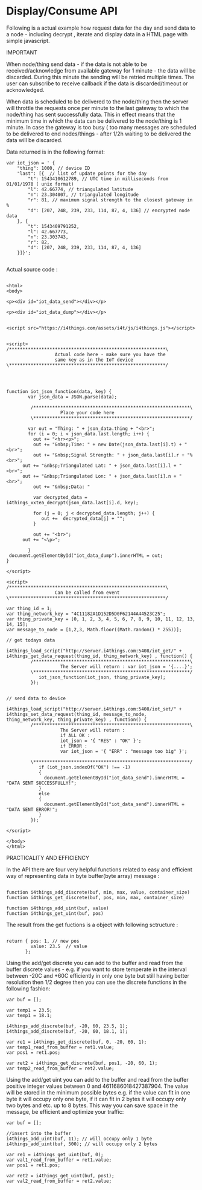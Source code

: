 # Display/Consume API

Following is a actual example how request data for the day and send data to a node - including  decrypt , iterate and display data in a HTML page with simple javascript.
 
IMPORTANT
 
When node/thing send data - if the data is not able to be received/acknowledge from available gateway for 1 minute - the data will be discarded. During this minute the sending  will be retried multiple times. The user can subscribe to receive callback if the data is discarded/timeout or  acknowledged.
 
When data is scheduled to be delivered to the node/thing then the server will throttle the requests once per minute to the last gateway to which the node/thing has sent successfully data.  This in effect means that the minimum time in which the data can be delivered to the node/thing is 1 minute.  In case the gateway is too busy ( too many messages are scheduled to be delivered to end nodes/things - after 1/2h waiting to be delivered the data will be discarded.
 
Data returned is in the following format:
```
var iot_json = ' {
    "thing": 1000, // device ID
    "last": [{  // list of update points for the day
        "t": 1543410612789, // UTC time in milliseconds from 01/01/1970 ( unix format)
        "l": 42.66774, // triangulated latitude 
        "n": 23.304007, // triangulated longitude
        "r": 81, // maximum signal strength to the closest gateway in %
        "d": [207, 248, 239, 233, 114, 87, 4, 136] // encrypted node data 
    }, {
        "t": 1543409791252,
        "l": 42.667773,
        "n": 23.303743,
        "r": 82,
        "d": [207, 248, 239, 233, 114, 87, 4, 136]
    }]}';
    
```

Actual source code :

```

<html>
<body>

<p><div id="iot_data_send"></div></p>

<p><div id="iot_data_dump"></div></p>


<script src="https://i4things.com/assets/i4t/js/i4things.js"></script>


<script>	
/**********************************************************\
				  Actual code here - make sure you have the 
				  same key as in the IoT device
\**********************************************************/



	
function iot_json_function(data, key) {
        var json_data = JSON.parse(data);
		
		 /**********************************************************\
					Place your code here
         \**********************************************************/
		
        var out = "Thing: " + json_data.thing + "<br>";
        for (i = 0; i < json_data.last.length; i++) {
		  out += "<hr><p>";
          out += "&nbsp;Time: " + new Date(json_data.last[i].t) + "<br>";
          out += "&nbsp;Signal Strength: " + json_data.last[i].r + "%<br>";
	  out += "&nbsp;Triangulated Lat: " + json_data.last[i].l + "<br>";
	  out += "&nbsp;Triangulated Lon: " + json_data.last[i].n + "<br>";
          out += "&nbsp;Data: "
		  
		  var decrypted_data = i4things_xxtea_decrypt(json_data.last[i].d, key);
          
		  for (j = 0; j < decrypted_data.length; j++) {
             out +=  decrypted_data[j] + "";
          }
		  
          out += "<br>";
	  out += "<\p>";
		  
        }
 document.getElementById("iot_data_dump").innerHTML = out;
}

</script>

<script> 
/**********************************************************\
				  Can be called from event
\**********************************************************/

var thing_id = 1;
var thing_network_key = "4C11182A1D152D5D0F62144A44523C25";
var thing_private_key = [0, 1, 2, 3, 4, 5, 6, 7, 8, 9, 10, 11, 12, 13, 14, 15];
var message_to_node = [1,2,3, Math.floor((Math.random() * 255))];
		 
// get todays data		 
         i4things_load_script("http://server.i4things.com:5408/iot_get/" + i4things_get_data_request(thing_id, thing_network_key) , function() {
		 /**********************************************************\
					The Server will return : var iot_json = '{....}';
         \**********************************************************/
			iot_json_function(iot_json, thing_private_key);
		 });
		
		
// send data to device		 
         i4things_load_script("http://server.i4things.com:5408/iot_set/" + i4things_set_data_request(thing_id, message_to_node, thing_network_key, thing_private_key) , function() {
		 /**********************************************************\
					The Server will return : 
					if ALL OK :
					iot_json = '{ "RES" : "OK" }';
					if ERROR :
					var iot_json = '{ "ERR" : "message too big" }';

         \**********************************************************/
			if (iot_json.indexOf("OK") !== -1)
			{
			  document.getElementById("iot_data_send").innerHTML = "DATA SENT SUCCESSFULLY!";
			}
			else
			{
			  document.getElementById("iot_data_send").innerHTML = "DATA SENT ERROR!";
			}
		 });		 
		 
</script>

</body>
</html>

```

 

PRACTICALITY AND EFFICIENCY

In the API there are four very helpful functions related to easy and efficient way of representing data in byte buffer(byte array) message :

```

function i4things_add_discrete(buf, min, max, value, container_size)
function i4things_get_discrete(buf, pos, min, max, container_size)

function i4things_add_uint(buf, value)
function i4things_get_uint(buf, pos)

```

The result from the get fuctions is a object with following sctructure :

```

return { pos: 1, // new pos
         value: 23.5  // value
       };
```

Using the add/get discrete you can add to the buffer and read from the buffer discrete values - e.g. if you want to store temperate in the interval between -20C and +60C efficiently in only one byte but still having better resolution then 1/2 degree then you can use the discrete functions in the following fashion:

```
var buf = [];

var temp1 = 23.5;
var temp1 = 18.1;

i4things_add_discrete(buf, -20, 60, 23.5, 1);
i4things_add_discrete(buf, -20, 60, 18.1, 1);

var re1 = i4things_get_discrete(buf, 0, -20, 60, 1);
var temp1_read_from_buffer = ret1.value;
var pos1 = ret1.pos;
 
var ret2 = i4things_get_discrete(buf, pos1, -20, 60, 1); 
var temp2_read_from_buffer = ret2.value;
```

Using the add/get uint you can add to the buffer and read from the buffer positive integer values between 0 and 4611686018427387904. The value will be stored in the minimum possible bytes e.g. if the value can fit in one byte it will occupy only one byte, if it can fit in 2 bytes it will occupy only two bytes and etc. up to 8 bytes. This way you can save space in the message, be efficient and optimize your traffic:

```
var buf = [];

//insert into the buffer
i4things_add_uint(buf, 11); // will occupy only 1 byte
i4things_add_uint(buf, 500); // will occupy only 2 bytes

var re1 = i4things_get_uint(buf, 0);
var val1_read_from_buffer = ret1.value;
var pos1 = ret1.pos;
 
var ret2 = i4things_get_uint(buf, pos1); 
var val2_read_from_buffer = ret2.value;
```
